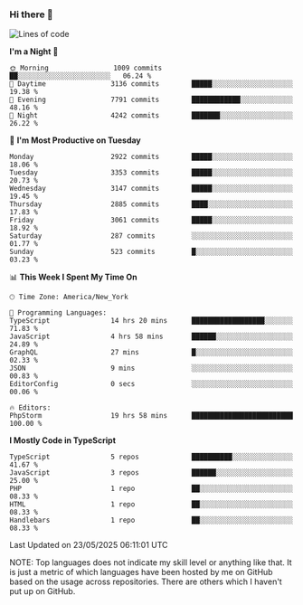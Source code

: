 ### Hi there 👋

<!--
**LynxJinxxy/LynxJinxxy** is a ✨ _special_ ✨ repository because its `README.md` (this file) appears on your GitHub profile.

Here are some ideas to get you started:

- 🔭 I’m currently working on ...
- 🌱 I’m currently learning ...
- 👯 I’m looking to collaborate on ...
- 🤔 I’m looking for help with ...
- 💬 Ask me about ...
- 📫 How to reach me: ...
- 😄 Pronouns: ...
- ⚡ Fun fact: ...
-->

<!--START_SECTION:waka-->
![Lines of code](https://img.shields.io/badge/From%20Hello%20World%20I%27ve%20Written-24.8%20million%20lines%20of%20code-blue)

**I'm a Night 🦉** 

```text
🌞 Morning                1009 commits        ██░░░░░░░░░░░░░░░░░░░░░░░   06.24 % 
🌆 Daytime                3136 commits        █████░░░░░░░░░░░░░░░░░░░░   19.38 % 
🌃 Evening                7791 commits        ████████████░░░░░░░░░░░░░   48.16 % 
🌙 Night                  4242 commits        ███████░░░░░░░░░░░░░░░░░░   26.22 % 
```
📅 **I'm Most Productive on Tuesday** 

```text
Monday                   2922 commits        █████░░░░░░░░░░░░░░░░░░░░   18.06 % 
Tuesday                  3353 commits        █████░░░░░░░░░░░░░░░░░░░░   20.73 % 
Wednesday                3147 commits        █████░░░░░░░░░░░░░░░░░░░░   19.45 % 
Thursday                 2885 commits        ████░░░░░░░░░░░░░░░░░░░░░   17.83 % 
Friday                   3061 commits        █████░░░░░░░░░░░░░░░░░░░░   18.92 % 
Saturday                 287 commits         ░░░░░░░░░░░░░░░░░░░░░░░░░   01.77 % 
Sunday                   523 commits         █░░░░░░░░░░░░░░░░░░░░░░░░   03.23 % 
```


📊 **This Week I Spent My Time On** 

```text
🕑︎ Time Zone: America/New_York

💬 Programming Languages: 
TypeScript               14 hrs 20 mins      ██████████████████░░░░░░░   71.83 % 
JavaScript               4 hrs 58 mins       ██████░░░░░░░░░░░░░░░░░░░   24.89 % 
GraphQL                  27 mins             █░░░░░░░░░░░░░░░░░░░░░░░░   02.33 % 
JSON                     9 mins              ░░░░░░░░░░░░░░░░░░░░░░░░░   00.83 % 
EditorConfig             0 secs              ░░░░░░░░░░░░░░░░░░░░░░░░░   00.06 % 

🔥 Editors: 
PhpStorm                 19 hrs 58 mins      █████████████████████████   100.00 % 
```

**I Mostly Code in TypeScript** 

```text
TypeScript               5 repos             ██████████░░░░░░░░░░░░░░░   41.67 % 
JavaScript               3 repos             ██████░░░░░░░░░░░░░░░░░░░   25.00 % 
PHP                      1 repo              ██░░░░░░░░░░░░░░░░░░░░░░░   08.33 % 
HTML                     1 repo              ██░░░░░░░░░░░░░░░░░░░░░░░   08.33 % 
Handlebars               1 repo              ██░░░░░░░░░░░░░░░░░░░░░░░   08.33 % 
```




 Last Updated on 23/05/2025 06:11:01 UTC
<!--END_SECTION:waka-->
NOTE: Top languages does not indicate my skill level or anything like that. It is just a metric of which languages have been hosted by me on GitHub based on the usage across repositories. There are others which I haven't put up on GitHub.
